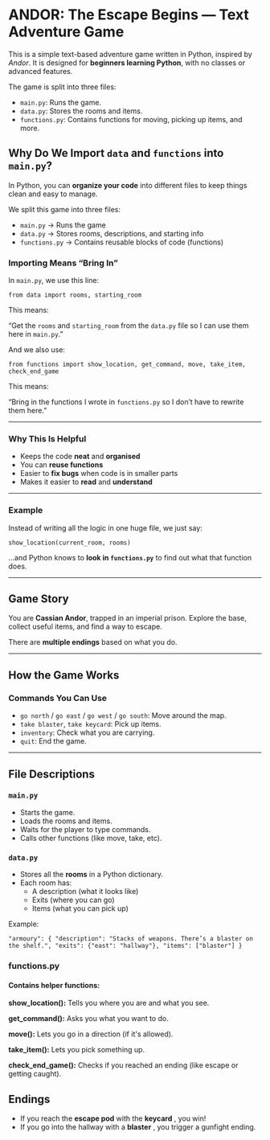 # ANDOR: The Escape Begins — Text Adventure Game

This is a simple text-based adventure game written in Python, inspired by *Andor*. It is designed for **beginners learning Python**, with no classes or advanced features.

The game is split into three files:

- `main.py`: Runs the game.
- `data.py`: Stores the rooms and items.
- `functions.py`: Contains functions for moving, picking up items, and more.


## Why Do We Import `data` and `functions` into `main.py`?

In Python, you can **organize your code** into different files to keep things clean and easy to manage.

We split this game into three files:

* `main.py` → Runs the game
* `data.py` → Stores rooms, descriptions, and starting info
* `functions.py` → Contains reusable blocks of code (functions)

### Importing Means “Bring In”

In `main.py`, we use this line:

`from data import rooms, starting_room`

This means:

 “Get the `rooms` and `starting_room` from the `data.py` file so I can use them here in `main.py`.”

And we also use:

`from functions import show_location, get_command, move, take_item, check_end_game`

This means:

 “Bring in the functions I wrote in `functions.py` so I don’t have to rewrite them here.”

---

### Why This Is Helpful

* Keeps the code **neat** and **organised**
* You can **reuse functions**
* Easier to **fix bugs** when code is in smaller parts
* Makes it easier to **read** and **understand**

---

### Example

Instead of writing all the logic in one huge file, we just say:

`show_location(current_room, rooms)`

...and Python knows to **look in `functions.py`** to find out what that function does.

---

## Game Story

You are **Cassian Andor**, trapped in an imperial prison. Explore the base, collect useful items, and find a way to escape.

There are **multiple endings** based on what you do.

---

## How the Game Works

### Commands You Can Use

- `go north` / `go east` / `go west` / `go south`: Move around the map.
- `take blaster`, `take keycard`: Pick up items.
- `inventory`: Check what you are carrying.
- `quit`: End the game.

---

## File Descriptions

### `main.py`

- Starts the game.
- Loads the rooms and items.
- Waits for the player to type commands.
- Calls other functions (like move, take, etc).

### `data.py`

- Stores all the **rooms** in a Python dictionary.
- Each room has:
  - A description (what it looks like)
  - Exits (where you can go)
  - Items (what you can pick up)

Example:

`"armoury": {
    "description": "Stacks of weapons. There’s a blaster on the shelf.",
    "exits": {"east": "hallway"},
    "items": ["blaster"]
}`

### functions.py

#### Contains helper functions:

**show_location():** Tells you where you are and what you see.

**get_command():** Asks you what you want to do.

**move():** Lets you go in a direction (if it's allowed).

**take_item():** Lets you pick something up.

**check_end_game():** Checks if you reached an ending (like escape or getting caught).

## Endings

* If you reach the **escape pod** with the  **keycard** , you win!
* If you go into the hallway with a  **blaster** , you trigger a gunfight ending.
